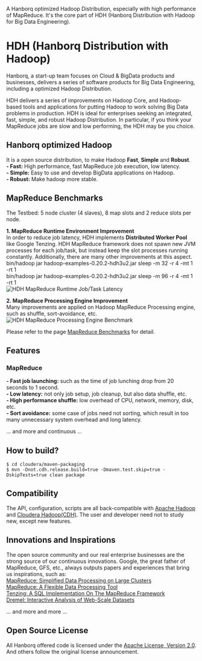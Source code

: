 A Hanborq optimized Hadoop Distribution, especially with high performance of MapReduce. It's the core part of HDH (Hanborq Distribution with Hadoop for Big Data Engineering).   

# HDH (Hanborq Distribution with Hadoop)   
Hanborq, a start-up team focuses on Cloud & BigData products and businesses, delivers a series of software products for Big Data Engineering, including a optimized Hadoop Distribution.   

HDH delivers a series of improvements on Hadoop Core, and Hadoop-based tools and applications for putting Hadoop to work solving Big Data problems in production. HDH is ideal for enterprises seeking an integrated, fast, simple, and robust Hadoop Distribution. In particular, if you think your MapReduce jobs are slow and low performing, the HDH may be you choice.    

## Hanborq optimized Hadoop   
It is a open source distribution, to make Hadoop **Fast**, **Simple** and **Robust**.    
**- Fast:** High performance, fast MapReduce job execution, low latency.   
**- Simple:** Easy to use and develop BigData applications on Hadoop.   
**- Robust:** Make hadoop more stable.   

## MapReduce Benchmarks  
The Testbed: 5 node cluster (4 slaves), 8 map slots and 2 reduce slots per node.  

**1. MapReduce Runtime Environment Improvement**  
In order to reduce job latency, HDH implements **Distributed Worker Pool** like Google Tenzing. HDH MapReduce framework does not spawn new JVM processes for each job/task, but instead keep the slot processes running constantly. 
Additionally, there are many other improvements at this aspect.  
    bin/hadoop jar hadoop-examples-0.20.2-hdh3u2.jar sleep -m 32 -r 4 -mt 1 -rt 1   
    bin/hadoop jar hadoop-examples-0.20.2-hdh3u2.jar sleep -m 96 -r 4 -mt 1 -rt 1   
![HDH MapReduce Runtime Job/Task Latency](https://github.com/hanborq/hadoop/wiki/images/hdh-mapreduce-runtime-latency-1.jpg)  

**2. MapReduce Processing Engine Improvement**  
Many improvements are applied on Hadoop MapReduce Processing engine, such as shuffle, sort-avoidance, etc.
![HDH MapReduce Processing Engine Benchmark](https://github.com/hanborq/hadoop/wiki/images/hdh-mapreduce-engine-benchmark-1.jpg)  
  
Please refer to the page [MapReduce Benchmarks](https://github.com/hanborq/hadoop/wiki/MapReduce-Benchmarks) for detail.      
## Features   
### MapReduce   
**- Fast job launching:** such as the time of job lunching drop from 20 seconds to 1 second.   
**- Low latency:** not only job setup, job cleanup, but also data shuffle, etc.   
**- High performance shuffle:** low overhead of CPU, network, memory, disk, etc.   
**- Sort avoidance:** some case of jobs need not sorting, which result in too many unnecessary system overhead and long latency.   

... and more and continuous ...   

## How to build?  
    $ cd cloudera/maven-packaging  
    $ mvn -Dnot.cdh.release.build=true -Dmaven.test.skip=true -DskipTests=true clean package  
  
## Compatibility   
The API, configuration, scripts are all back-compatible with [Apache Hadoop](http://hadoop.apache.org/) and [Cloudera Hadoop(CDH)](http://www.cloudera.com/hadoop/). The user and developer need not to study new, except new features.

## Innovations and Inspirations   
The open source community and our real enterprise businesses are the strong source of our continuous innovations. 
Google, the great father of MapReduce, GFS, etc., always outputs papers and experiences that bring us inspirations, such as:   
[MapReduce: Simplified Data Processing on Large Clusters](http://research.google.com/archive/mapreduce.html)   
[MapReduce: A Flexible Data Processing Tool](http://cacm.acm.org/magazines/2010/1/55744-mapreduce-a-flexible-data-processing-tool)   
[Tenzing: A SQL Implementation On The MapReduce Framework](http://research.google.com/pubs/pub37200.html)   
[Dremel: Interactive Analysis of Web-Scale Datasets](http://research.google.com/pubs/pub36632.html)   

... and more and more ...   

## Open Source License   
All Hanborq offered code is licensed under the [Apache License, Version 2.0](http://www.apache.org/licenses/LICENSE-2.0). And others follow the original license announcement.   

